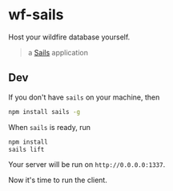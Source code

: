 # wf-sails

Host your wildfire database yourself.

> a [Sails](http://sailsjs.org) application


## Dev

If you don't have `sails` on your machine, then 

```bash
npm install sails -g
```

When `sails` is ready, run

```bash
npm install
sails lift
```

Your server will be run on `http://0.0.0.0:1337`. 

Now it's time to run the client.
